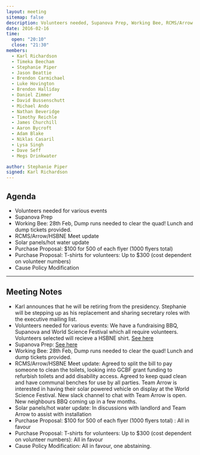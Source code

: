 ```yaml
---
layout: meeting
sitemap: false
description: Volunteers needed, Supanova Prep, Working Bee, RCMS/Arrow Update, Solar Panels/Hot Water Update, Flyer Purchase, T-shirt Purchase, Container Update, Cause Policy Modification, Karl stepping down
date: 2016-02-16
time:
  open: "20:10"
  close: "21:30"
members:
  - Karl Richardson
  - Timeka Beecham
  - Stephanie Piper
  - Jason Beattie
  - Brendon Carmichael
  - Luke Hovington
  - Brendon Halliday
  - Daniel Zimmer
  - David Bussenschutt
  - Michael Ando
  - Nathan Beveridge
  - Timothy Reichle
  - James Churchill
  - Aaron Bycroft
  - Adam Blake
  - Niklas Casaril
  - Lysa Singh
  - Dave Seff
  - Megs Drinkwater

author: Stephanie Piper
signed: Karl Richardson
---
```


## Agenda
- Volunteers needed for various events 
- Supanova Prep
- Working Bee: 28th Feb, Dump runs needed to clear the quad! Lunch and dump tickets provided. 
- RCMS/Arrow/HSBNE Meet update
- Solar panels/hot water update
- Purchase Proposal: $100 for 500 of each flyer (1000 flyers total) 
- Purchase Proposal: T-shirts for volunteers: Up to $300 (cost dependent on volunteer numbers)
- Cause Policy Modification

---

## Meeting Notes
- Karl announces that he will be retiring from the presidency.  Stephanie will be stepping up as his replacement and sharing secretary roles with the executive mailing list. 
- Volunteers needed for various events: We have a fundraising BBQ, Supanova and World Science Festival which all require volunteers.  Volunteers selected will recieve a HSBNE shirt.  [See here](https://docs.google.com/forms/d/1aC03-A59PrBjKMopb8gO4UsuIRbk3bOJ7KP6sKZkNHg/viewform?usp=send_form)
- Supanova Prep:  [See here](http://forum.hsbne.org/t/supanova-prep-for-april/1432)
- Working Bee: 28th Feb, Dump runs needed to clear the quad! Lunch and dump tickets provided. 
- RCMS/Arrow/HSBNE Meet update: Agreed to split the bill to pay someone to clean the toilets, looking into GCBF grant funding to refurbish toilets and add disability access. Agreed to keep quad clean and have communal benches for use by all parties.  Team Arrow is interested in having their solar powered vehicle on display at the World Science Festival.  New slack channel to chat with Team Arrow is open.  New neighbours BBQ coming up in a few months.  
- Solar panels/hot water update:  In discussions with landlord and Team Arrow to assist with installation 
- Purchase Proposal: $100 for 500 of each flyer (1000 flyers total) :  All in favour
- Purchase Proposal: T-shirts for volunteers: Up to $300 (cost dependent on volunteer numbers): All in favour
- Cause Policy Modification: All in favour, one abstaining. 
